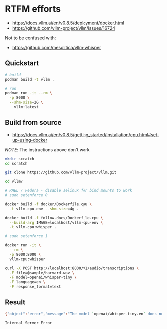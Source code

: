 # RTFM efforts

- https://docs.vllm.ai/en/v0.8.5/deployment/docker.html
- https://github.com/vllm-project/vllm/issues/16724

Not to be confused with:

- https://github.com/mesolitica/vllm-whisper

## Quickstart

```sh
# build
podman build -t vllm .

# run
podman run -it --rm \
  -p 8000 \
  --shm-size=2G \
    vllm:latest
```

## Build from source

- <https://docs.vllm.ai/en/v0.8.5/getting_started/installation/cpu.html#set-up-using-docker>

*NOTE*: The instructions above don't work

```sh
mkdir scratch
cd scratch

git clone https://github.com/vllm-project/vllm.git

cd vllm/

# RHEL / Fedora - disable selinux for bind mounts to work
# sudo setenforce 0

docker build -f docker/Dockerfile.cpu \
  -t vllm-cpu-env --shm-size=4g .
```

```sh
docker build -f follow-docs/Dockerfile.cpu \
  --build-arg IMAGE=localhost/vllm-cpu-env \
  -t vllm-cpu:whisper .

# sudo setenforce 1

docker run -it \
  --rm \
  -p 8000:8000 \
  vllm-cpu:whisper
```

```sh
curl -X POST http://localhost:8000/v1/audio/transcriptions \
  -F file=@sample/harvard.wav \
  -F model=openai/whisper-tiny \
  -F language=en \
  -F response_format=text
```

## Result

```sh
{"object":"error","message":"The model `openai/whisper-tiny.en` does not exist.","type":"NotFoundError","param":null,"code":404}
```

```sh
Internal Server Error
```

